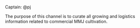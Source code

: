 Captain: @pj

The purpose of this channel is to curate all growing and logistics information 
related to commercial MMJ cultivation.

